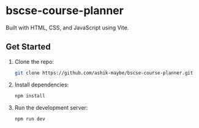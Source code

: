 # bscse-course-planner
 
Built with HTML, CSS, and JavaScript using Vite.

## Get Started

1.  Clone the repo:
    ```bash
    git clone https://github.com/ashik-maybe/bscse-course-planner.git
    ```
2.  Install dependencies:
    ```bash
    npm install
    ```
3.  Run the development server:
    ```bash
    npm run dev
    ```
